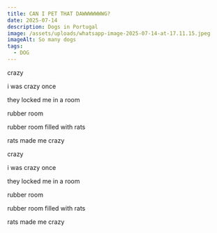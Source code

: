 ```yaml
---
title: CAN I PET THAT DAWWWWWWWG?
date: 2025-07-14
description: Dogs in Portugal
image: /assets/uploads/whatsapp-image-2025-07-14-at-17.11.15.jpeg
imageAlt: So many dogs
tags:
  - DOG
---
```

c﻿razy

i﻿ was crazy once

t﻿hey locked me in a room

r﻿ubber room

r﻿ubber room filled with rats

rats made me crazy

c﻿razy

i﻿ was crazy once

t﻿hey locked me in a room

r﻿ubber room

r﻿ubber room filled with rats

rats made me crazy